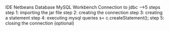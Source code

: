 IDE Netbeans
Database MySQL Workbench
Connection to jdbc -->5 steps
step 1: importing the jar file
step 2: creating the connection
step 3: creating a statement
step 4: executing mysql queries  s= c.createStatement();
step 5: closing the connection (optional)
